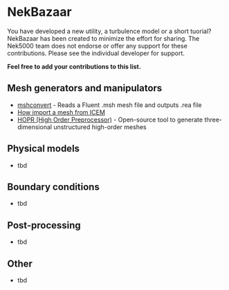 # NekBazaar
You have developed a new utility, a turbulence model or a short tuorial?
NekBazaar has been created to minimize the effort for sharing. The Nek5000 team does not endorse or offer any support for these contributions. Please see the individual developer for support.

__Feel free to add your contributions to this list.__

## Mesh generators and manipulators
* [mshconvert](https://github.com/mikaem/tools/tree/master/mshconvert) - Reads a Fluent .msh mesh file and outputs .rea file
* [How import a mesh from ICEM](https://github.com/mikaem/tools/tree/master/mshconvert)
* [HOPR (High Order Preprocessor)](https://www.hopr-project.org) - Open-source tool to generate three-dimensional unstructured high-order meshes


## Physical models
* tbd

## Boundary conditions
* tbd

## Post-processing
* tbd

## Other
* tbd
